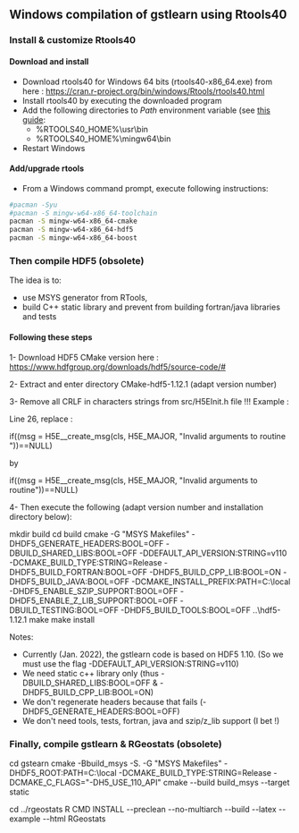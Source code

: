 ## Windows compilation of gstlearn using Rtools40

### Install & customize Rtools40

#### Download and install

* Download rtools40 for Windows 64 bits (rtools40-x86_64.exe) from here : https://cran.r-project.org/bin/windows/Rtools/rtools40.html
* Install rtools40 by executing the downloaded program
* Add the following directories to *Path* environment variable (see [this guide](https://stackoverflow.com/questions/44272416/how-to-add-a-folder-to-path-environment-variable-in-windows-10-with-screensho):
  + %RTOOLS40_HOME%\\usr\\bin
  + %RTOOLS40_HOME%\\mingw64\\bin
* Restart Windows

#### Add/upgrade rtools
* From a Windows command prompt, execute following instructions:

```sh
#pacman -Syu
#pacman -S mingw-w64-x86_64-toolchain
pacman -S mingw-w64-x86_64-cmake
pacman -S mingw-w64-x86_64-hdf5
pacman -S mingw-w64-x86_64-boost
```

### Then compile HDF5 (obsolete)

The idea is to:
- use MSYS generator from RTools,
- build C++ static library and prevent from building fortran/java libraries and tests

#### Following these steps 

1- Download HDF5 CMake version here : https://www.hdfgroup.org/downloads/hdf5/source-code/#

2- Extract and enter directory CMake-hdf5-1.12.1 (adapt version number)

3- Remove all CRLF in characters strings from src/H5EInit.h file !!! Example :

Line 26, replace :

if((msg = H5E__create_msg(cls, H5E_MAJOR, "Invalid arguments to routine
"))==NULL)

by 

if((msg = H5E__create_msg(cls, H5E_MAJOR, "Invalid arguments to routine"))==NULL)

4- Then execute the following (adapt version number and installation directory below):

mkdir build
cd build
cmake -G "MSYS Makefiles" -DHDF5_GENERATE_HEADERS:BOOL=OFF -DBUILD_SHARED_LIBS:BOOL=OFF -DDEFAULT_API_VERSION:STRING=v110 -DCMAKE_BUILD_TYPE:STRING=Release -DHDF5_BUILD_FORTRAN:BOOL=OFF -DHDF5_BUILD_CPP_LIB:BOOL=ON -DHDF5_BUILD_JAVA:BOOL=OFF -DCMAKE_INSTALL_PREFIX:PATH=C:\local -DHDF5_ENABLE_SZIP_SUPPORT:BOOL=OFF -DHDF5_ENABLE_Z_LIB_SUPPORT:BOOL=OFF -DBUILD_TESTING:BOOL=OFF -DHDF5_BUILD_TOOLS:BOOL=OFF ..\hdf5-1.12.1
make
make install

Notes:
  - Currently (Jan. 2022), the gstlearn code is based on HDF5 1.10. (So we must use the flag -DDEFAULT_API_VERSION:STRING=v110)
  - We need static c++ library only (thus -DBUILD_SHARED_LIBS:BOOL=OFF & -DHDF5_BUILD_CPP_LIB:BOOL=ON)
  - We don't regenerate headers because that fails (-DHDF5_GENERATE_HEADERS:BOOL=OFF)
  - We don't need tools, tests, fortran, java and szip/z_lib support (I bet !)  


### Finally, compile gstlearn & RGeostats (obsolete)

cd gstearn
cmake -Bbuild_msys -S. -G "MSYS Makefiles" -DHDF5_ROOT:PATH=C:\local -DCMAKE_BUILD_TYPE:STRING=Release -DCMAKE_C_FLAGS="-DH5_USE_110_API"
cmake --build build_msys --target static

cd ../rgeostats
R CMD INSTALL --preclean --no-multiarch --build --latex --example --html RGeostats
